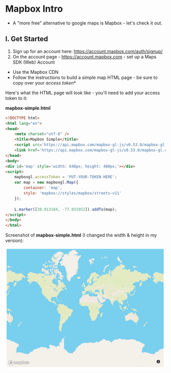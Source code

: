 # Mapbox Intro


- A "more free" alternative to google maps is Mapbox - let's check it out.


## I. Get Started

1. Sign up for an account here: https://account.mapbox.com/auth/signup/
2. On the account page - https://account.mapbox.com - set up a Maps SDK (Web) Account
  - Use the Mapbox CDN
  - Follow the instructions to build a simple map HTML page - be sure to copy over your *access token**


Here's what the HTML page will look like - you'll need to add your access token to it:

**mapbox-simple.html**

```html
<!DOCTYPE html>
<html lang="en">
<head>
	<meta charset="utf-8" />
	<title>Mapbox Simple</title>
	<script src='https://api.mapbox.com/mapbox-gl-js/v0.53.0/mapbox-gl.js'></script>
	<link href='https://api.mapbox.com/mapbox-gl-js/v0.53.0/mapbox-gl.css' rel='stylesheet' />
</head>
<body>
<div id='map' style='width: 640px; height: 480px;'></div>
<script>
	mapboxgl.accessToken = 'PUT-YOUR-TOKEN-HERE';
	var map = new mapboxgl.Map({
		container: 'map',
		style: 'mapbox://styles/mapbox/streets-v11'
	});
	
	L.marker([38.913184, -77.031952]).addTo(map);
</script>
</body>
</html>
```


Screenshot of **mapbox-simple.html** (I changed the width & height in my version):

![screenshot](./_images/mapbox-1.png)

